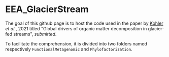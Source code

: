 # EEA_GlacierStream

The goal of this github page is to host the code used in the paper by [Kohler](https://github.com/tylerkohler) *et al.*, 2021 titled "Global drivers of organic matter decomposition in glacier-fed streams", *submitted*.

To facilitate the comprehension, it is divided into two folders named respectively `FunctionalMetagenomic` and `Phylofactorization`.
